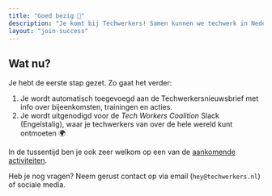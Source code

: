 ```yaml
---
title: "Goed bezig 🥳"
description: "Je komt bij Techwerkers! Samen kunnen we techwerk in Nederland beter maken, op de manier die jij wilt."
layout: "join-success"
---
```


## Wat nu?

Je hebt de eerste stap gezet. Zo gaat het verder:

1. Je wordt automatisch toegevoegd aan de Techwerkersnieuwsbrief met info over bijeenkomsten, trainingen en acties.
2. Je wordt uitgenodigd voor de _Tech Workers Coalition_ Slack (Engelstalig), waar je techwerkers van over de hele wereld kunt ontmoeten 🌍

In de tussentijd ben je ook zeer welkom op een van de [aankomende activiteiten](events).

Heb je nog vragen? Neem gerust contact op via email (`hey@techwerkers.nl`) of sociale media.
